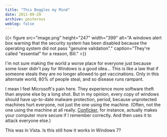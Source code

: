 ```yaml
---
title: "This Boggles my Mind"
date: 2011-09-29
archive: posterous
weblog: false
---
```


{{< figure 
	src="image.png" 
	height="247" 
	width="399" 
	alt="A windows alert box warning that the security system has been disabled because the operating system did not pass \"genuine validation\"." 
	caption="They're called \"essential\" for a reason, Bill." >}}

I'm not sure making the world a worse place for everyone just because some loser didn't pay for Windows is a good idea... This is like a law that if someone steals they are no longer allowed to get vaccinations. Only in this alternate world, 80% of people steal, and so disease runs rampant. 

I mean I feel Microsoft's pain here. They experience more software theft than anyone else by a long shot. But in my opinion, every copy of windows should have up-to-date malware protection, period, because unprotected machines hurt everyone, not just the one using the machine. (Often, not the one using the machine at all really. [Conficker](https://en.wikipedia.org/wiki/Conficker), for instance, actually makes your computer more secure if I remember correctly. And then uses it to attack everyone else.)

This was in Vista. Is this still how it works in Windows 7?
